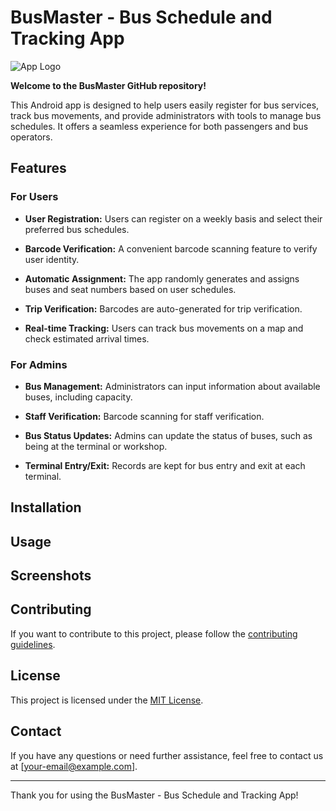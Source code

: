 
# BusMaster - Bus Schedule and Tracking App

![App Logo](app-logo.png) <!-- You can add your app's logo here -->

**Welcome to the BusMaster GitHub repository!**

This Android app is designed to help users easily register for bus services, track bus movements, and provide administrators with tools to manage bus schedules. It offers a seamless experience for both passengers and bus operators.

## Features

### For Users
- **User Registration:** Users can register on a weekly basis and select their preferred bus schedules.

- **Barcode Verification:** A convenient barcode scanning feature to verify user identity.

- **Automatic Assignment:** The app randomly generates and assigns buses and seat numbers based on user schedules.

- **Trip Verification:** Barcodes are auto-generated for trip verification.

- **Real-time Tracking:** Users can track bus movements on a map and check estimated arrival times.

### For Admins
- **Bus Management:** Administrators can input information about available buses, including capacity.

- **Staff Verification:** Barcode scanning for staff verification.

- **Bus Status Updates:** Admins can update the status of buses, such as being at the terminal or workshop.

- **Terminal Entry/Exit:** Records are kept for bus entry and exit at each terminal.

## Installation

<!-- Provide instructions on how to install the app, dependencies, and setup -->

## Usage

<!-- Instructions on how to use the app for both users and admins -->

## Screenshots

<!-- You can include screenshots of the app to give users a visual preview -->

## Contributing

If you want to contribute to this project, please follow the [contributing guidelines](CONTRIBUTING.md).

## License

This project is licensed under the [MIT License](LICENSE).

## Contact

If you have any questions or need further assistance, feel free to contact us at [your-email@example.com].

<!-- Additional contact or support information can be provided here -->

---

Thank you for using the BusMaster - Bus Schedule and Tracking App!
